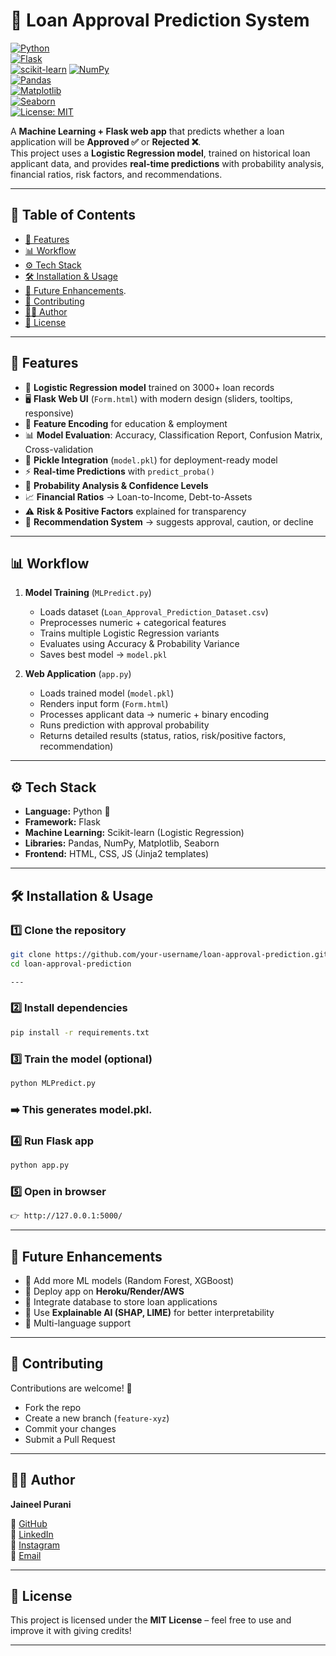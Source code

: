 # 🏦 Loan Approval Prediction System  

[![Python](https://img.shields.io/badge/Python-3.10%2B-blue)](https://www.python.org/)  
[![Flask](https://img.shields.io/badge/Flask-3.1-lightgrey)](https://flask.palletsprojects.com/)  
[![scikit-learn](https://img.shields.io/badge/Scikit--Learn-1.6-orange)](https://scikit-learn.org/) 
[![NumPy](https://img.shields.io/badge/NumPy-1.25-blueviolet)](https://numpy.org/)  
[![Pandas](https://img.shields.io/badge/Pandas-2.1-lightblue)](https://pandas.pydata.org/)  
[![Matplotlib](https://img.shields.io/badge/Matplotlib-3.8-red)](https://matplotlib.org/)  
[![Seaborn](https://img.shields.io/badge/Seaborn-0.12-blue)](https://seaborn.pydata.org/)  
[![License: MIT](https://img.shields.io/badge/License-MIT-green.svg)](LICENSE)


A **Machine Learning + Flask web app** that predicts whether a loan application will be **Approved ✅** or **Rejected ❌**.  
This project uses a **Logistic Regression model**, trained on historical loan applicant data, and provides **real-time predictions** with probability analysis, financial ratios, risk factors, and recommendations.  

---

## 📌 Table of Contents  
- [🚀 Features](#-features)  
- [📊 Workflow](#-workflow)  
- [⚙️ Tech Stack](#️-tech-stack)  
- [🛠️ Installation & Usage](#️-installation--usage)   
- [📌 Future Enhancements](#-Future-Enhancements).  
- [🤝 Contributing](#-contributing)  
- [👨‍💻 Author](#-author)  
- [📜 License](#-license)  

---

## 🚀 Features  

- 📂 **Logistic Regression model** trained on 3000+ loan records  
- 🖥️ **Flask Web UI** (`Form.html`) with modern design (sliders, tooltips, responsive)  
- 🔄 **Feature Encoding** for education & employment  
- 📊 **Model Evaluation**: Accuracy, Classification Report, Confusion Matrix, Cross-validation  
- 💾 **Pickle Integration** (`model.pkl`) for deployment-ready model  
- ⚡ **Real-time Predictions** with `predict_proba()`  
- 🧮 **Probability Analysis & Confidence Levels**  
- 📈 **Financial Ratios** → Loan-to-Income, Debt-to-Assets  
- ⚠️ **Risk & Positive Factors** explained for transparency  
- 🎯 **Recommendation System** → suggests approval, caution, or decline  

---

## 📊 Workflow  

1. **Model Training** (`MLPredict.py`)  
   - Loads dataset (`Loan_Approval_Prediction_Dataset.csv`)  
   - Preprocesses numeric + categorical features  
   - Trains multiple Logistic Regression variants  
   - Evaluates using Accuracy & Probability Variance  
   - Saves best model → `model.pkl`  

2. **Web Application** (`app.py`)  
   - Loads trained model (`model.pkl`)  
   - Renders input form (`Form.html`)  
   - Processes applicant data → numeric + binary encoding  
   - Runs prediction with approval probability  
   - Returns detailed results (status, ratios, risk/positive factors, recommendation)  

---

## ⚙️ Tech Stack  

- **Language:** Python 🐍  
- **Framework:** Flask  
- **Machine Learning:** Scikit-learn (Logistic Regression)  
- **Libraries:** Pandas, NumPy, Matplotlib, Seaborn  
- **Frontend:** HTML, CSS, JS (Jinja2 templates)  

---

## 🛠️ Installation & Usage  

### 1️⃣ Clone the repository  
```bash
git clone https://github.com/your-username/loan-approval-prediction.git
cd loan-approval-prediction

---
```

### 2️⃣ Install dependencies
```bash
pip install -r requirements.txt
```

### 3️⃣ Train the model (optional)
```bash
python MLPredict.py
```

### ➡️ This generates model.pkl.

### 4️⃣ Run Flask app
```bash
python app.py
```

### 5️⃣ Open in browser
```bash
👉 http://127.0.0.1:5000/
```

---

## 📌 Future Enhancements  

- 🔹 Add more ML models (Random Forest, XGBoost)  
- 🔹 Deploy app on **Heroku/Render/AWS**  
- 🔹 Integrate database to store loan applications  
- 🔹 Use **Explainable AI (SHAP, LIME)** for better interpretability  
- 🔹 Multi-language support  

---

## 🤝 Contributing  

Contributions are welcome! 🎉  
- Fork the repo  
- Create a new branch (`feature-xyz`)  
- Commit your changes  
- Submit a Pull Request  

---

## 👨‍💻 Author  

**Jaineel Purani**  

📌 [GitHub](https://github.com/jaineel555)  
📌 [LinkedIn](https://www.linkedin.com/in/jaineel-purani-9a128120b/)  
📌 [Instagram](https://www.instagram.com/jaineel_purani__555/)  
📌 [Email](mailto:jaineelpurani555@gmail.com)  

---

## 📜 License  

This project is licensed under the **MIT License** – feel free to use and improve it with giving credits!  

---
